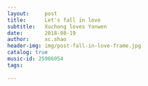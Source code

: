 ```yaml
---
layout:     post
title:      Let's fall in love 
subtitle:   Xuchong loves Yanwen
date:       2018-08-19
author:     xc.shao
header-img: img/post-fall-in-love-frame.jpg
catalog: true
music-id: 25986054
tags:
    
---
```



